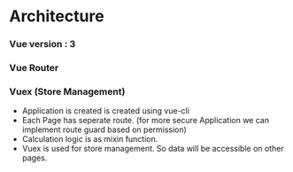 # Architecture

### Vue version : 3
### Vue Router
### Vuex (Store Management) 

- Application is created is created using vue-cli
- Each Page has seperate route. (for more secure Application we can implement route guard based on permission)
- Calculation logic is as mixin function. 
- Vuex is used for store management. So data will be accessible on other pages. 